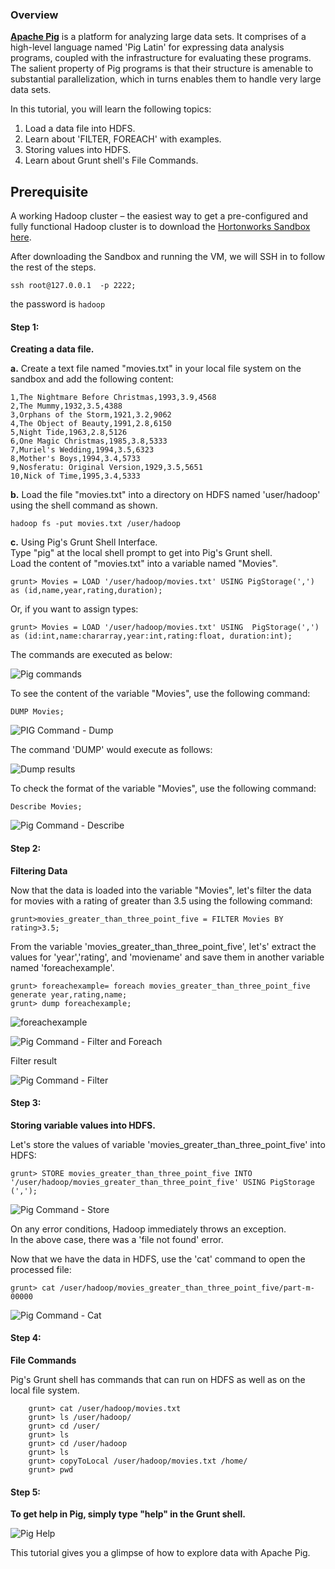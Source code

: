 ### Overview

[**Apache Pig**](http://hortonworks.com/hadoop/pig/) is a platform for analyzing large data sets. It comprises of a high-level language named 'Pig Latin' for expressing data analysis programs, coupled with the infrastructure for evaluating these programs. The salient property of Pig programs is that their structure is amenable to substantial parallelization, which in turns enables them to handle very large data sets.

In this tutorial, you will learn the following topics:

1.  Load a data file into HDFS.
2.  Learn about 'FILTER, FOREACH' with examples.
3.  Storing values into HDFS.
4.  Learn about Grunt shell's File Commands.

## Prerequisite

A working Hadoop cluster – the easiest way to get a pre-configured and fully functional Hadoop cluster is to download the [Hortonworks Sandbox here](http://hortonworks.com/sandbox).

After downloading the Sandbox and running the VM, we will SSH in to follow the rest of the steps.

`ssh root@127.0.0.1  -p 2222;`

the password is `hadoop`

#### Step 1:

**Creating a data file.**

**a.** Create a text file named "movies.txt" in your local file system on the sandbox and add the following content:

    1,The Nightmare Before Christmas,1993,3.9,4568
    2,The Mummy,1932,3.5,4388
    3,Orphans of the Storm,1921,3.2,9062
    4,The Object of Beauty,1991,2.8,6150
    5,Night Tide,1963,2.8,5126
    6,One Magic Christmas,1985,3.8,5333
    7,Muriel's Wedding,1994,3.5,6323
    8,Mother's Boys,1994,3.4,5733
    9,Nosferatu: Original Version,1929,3.5,5651
    10,Nick of Time,1995,3.4,5333

**b.** Load the file "movies.txt" into a directory on HDFS named 'user/hadoop' using the shell command as shown.

    hadoop fs -put movies.txt /user/hadoop

**c.** Using Pig's Grunt Shell Interface.  
Type "pig" at the local shell prompt to get into Pig's Grunt shell.  
Load the content of "movies.txt" into a variable named "Movies".

    grunt> Movies = LOAD '/user/hadoop/movies.txt' USING PigStorage(',') as (id,name,year,rating,duration);

Or, if you want to assign types:

    grunt> Movies = LOAD '/user/hadoop/movies.txt' USING  PigStorage(',') as (id:int,name:chararray,year:int,rating:float, duration:int);

The commands are executed as below:

![Pig commands](http://hortonworks.com/wp-content/uploads/2014/07/Pig-commands.png "Pig commands")

To see the content of the variable "Movies", use the following command:

    DUMP Movies;

![PIG Command - Dump](http://hortonworks.com/wp-content/uploads/2014/07/Dump-movies.png "Dump movies")

The command 'DUMP' would execute as follows:

![Dump results](http://hortonworks.com/wp-content/uploads/2014/07/Dump-results.png "Dump results")

To check the format of the variable "Movies", use the following command:

    Describe Movies;

![Pig Command - Describe](http://hortonworks.com/wp-content/uploads/2014/07/describe-movies.png "describe movies")

#### Step 2:

**Filtering Data**

Now that the data is loaded into the variable "Movies", let's filter the data for movies with a rating of greater than 3.5 using the following command:

    grunt>movies_greater_than_three_point_five = FILTER Movies BY rating>3.5;

From the variable 'movies_greater_than_three_point_five', let's' extract the values for 'year','rating', and 'moviename' and save them in another variable named 'foreachexample'.

    grunt> foreachexample= foreach movies_greater_than_three_point_five generate year,rating,name;
    grunt> dump foreachexample;

![foreachexample](http://hortonworks.com/wp-content/uploads/2014/07/foreachexample.png "foreachexample")  

![Pig Command - Filter and Foreach](http://hortonworks.com/wp-content/uploads/2014/07/dump-foreachexample.png "dump foreachexample")

Filter result

![Pig Command - Filter](http://lh6.googleusercontent.com/-4YPXkjrogsw/U8MCZ-Mr-2I/AAAAAAAAAUc/uIabMmunmzQ/s0/Filter+result.png "Filter result")

#### Step 3:

**Storing variable values into HDFS.**

Let's store the values of variable 'movies_greater_than_three_point_five' into HDFS:

    grunt> STORE movies_greater_than_three_point_five INTO  '/user/hadoop/movies_greater_than_three_point_five' USING PigStorage (',');

![Pig Command - Store](http://hortonworks.com/wp-content/uploads/2014/07/dump-foreachexample.png "Pig Store")

On any error conditions, Hadoop immediately throws an exception.  
In the above case, there was a 'file not found' error.

Now that we have the data in HDFS, use the 'cat' command to open the processed file:

    grunt> cat /user/hadoop/movies_greater_than_three_point_five/part-m-00000

![Pig Command - Cat](http://hortonworks.com/wp-content/uploads/2014/07/Cat-stored-file.png "Cat stored file")

#### Step 4:

**File Commands**


Pig's Grunt shell has commands that can run on HDFS as well as on the local file system.

        grunt> cat /user/hadoop/movies.txt
        grunt> ls /user/hadoop/
        grunt> cd /user/
        grunt> ls
        grunt> cd /user/hadoop
        grunt> ls
        grunt> copyToLocal /user/hadoop/movies.txt /home/
        grunt> pwd

#### Step 5:

**To get help in Pig, simply type "help" in the Grunt shell.**

![Pig Help](http://hortonworks.com/wp-content/uploads/2014/07/pig-help.png "pig help")

This tutorial gives you a glimpse of how to explore data with Apache Pig.

